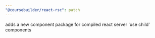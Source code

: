 ```yaml
---
"@coursebuilder/react-rsc": patch
---
```


adds a new component package for compiled react server 'use child' components
